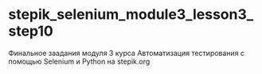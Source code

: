 # stepik_selenium_module3_lesson3_step10
Финальное заадания модуля 3 курса Автоматизация тестирования с помощью Selenium и Python на stepik.org